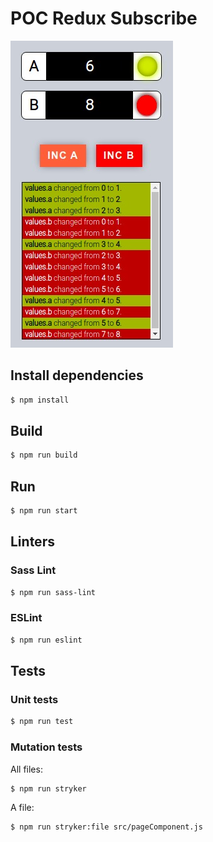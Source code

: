 # POC Redux Subscribe

![image](docs/print.jpeg)

## Install dependencies

```bash
$ npm install
```

## Build

```bash
$ npm run build
```

## Run

```bash
$ npm run start
```

## Linters

### Sass Lint

```bash
$ npm run sass-lint
```

### ESLint

```bash
$ npm run eslint
```

## Tests

### Unit tests

```bash
$ npm run test
```

### Mutation tests

All files:

```bash
$ npm run stryker
```

A file:

```bash
$ npm run stryker:file src/pageComponent.js
```
